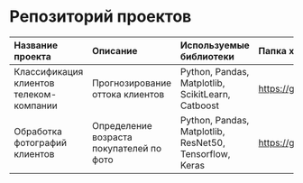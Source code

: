 # Репозиторий проектов 



| Название проекта | Описание | Используемые библиотеки | Папка хранения |
| :---------------------- | :---------------------- | :---------------------- | :---------------------- |
| Классификация клиентов телеком-компании | Прогнозирование оттока клиентов  | Python, Pandas, Matplotlib, ScikitLearn, Catboost | https://github.com/Realnemezida/Projects/tree/main/Clients%20exodus%20classification%20in%20telecom |
| Обработка фотографий клиентов | Определение возраста покупателей по фото  | Python, Pandas, Matplotlib, ResNet50, Tensorflow, Keras | https://github.com/Realnemezida/Projects/tree/main/Age%20recognition |

 
 
